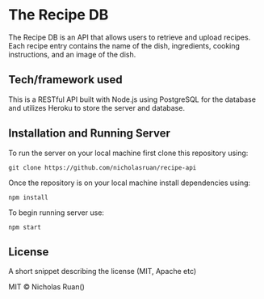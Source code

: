 # The Recipe DB

The Recipe DB is an API that allows users to retrieve and upload recipes. Each recipe entry contains the name of the dish, ingredients, cooking instructions, and an image of the dish.

## Tech/framework used
This is a RESTful API built with Node.js using PostgreSQL for the database and utilizes Heroku to store the server and database.

## Installation and Running Server
To run the server on your local machine first clone this repository using:

```
git clone https://github.com/nicholasruan/recipe-api
```

Once the repository is on your local machine install dependencies using:

```
npm install
```

To begin running server use:

```
npm start
```

## License
A short snippet describing the license (MIT, Apache etc)

MIT © Nicholas Ruan()
